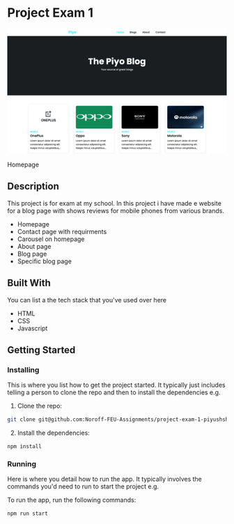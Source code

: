 # Project Exam 1

![image](img/piyopage.png)

Homepage

## Description

This project is for exam at my school. In this project i have made e website for a blog page with shows reviews for mobile phones from various brands. 

- Homepage
- Contact page with requirments
- Carousel on homepage
- About page
- Blog page
- Specific blog page

## Built With

You can list a the tech stack that you've used over here

- HTML
- CSS
- Javascript

## Getting Started

### Installing

This is where you list how to get the project started. It typically just includes telling a person to clone the repo and then to install the dependencies e.g.

1. Clone the repo:

```bash
git clone git@github.com:Noroff-FEU-Assignments/project-exam-1-piyushsharma1209.git
```

2. Install the dependencies:

```
npm install
```

### Running

Here is where you detail how to run the app. It typically involves the commands you'd need to run to start the project e.g.

To run the app, run the following commands:

```bash
npm run start
```
